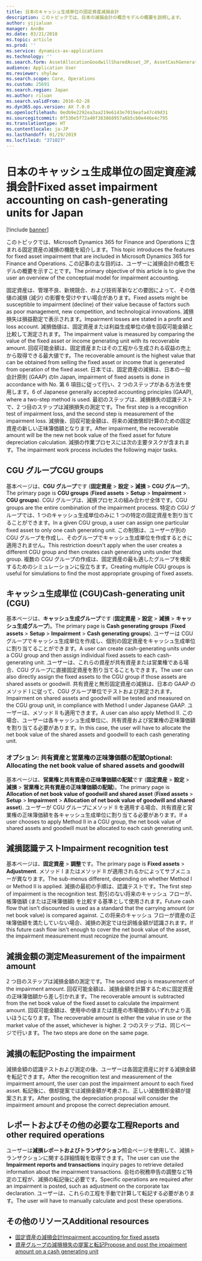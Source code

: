 ```yaml
---
title: 日本のキャッシュ生成単位の固定資産減損会計
description: このトピックでは、日本の減損会計の概念モデルの概要を説明します。
author: yijialuan
manager: AnnBe
ms.date: 03/21/2018
ms.topic: article
ms.prod: ''
ms.service: dynamics-ax-applications
ms.technology: ''
ms.search.form: AssetAllocationGoodwillSharedAsset_JP, AssetCashGeneratingUnit_JP, AssetCashGeneratingUnitGroup_JP, AssetImpairmentRecognitionMethod1_JP, AssetImpairmentRecognitionMethod2_JP
audience: Application User
ms.reviewer: shylaw
ms.search.scope: Core, Operations
ms.custom: 25691
ms.search.region: Japan
ms.author: riluan
ms.search.validFrom: 2016-02-28
ms.dyn365.ops.version: AX 7.0.0
ms.openlocfilehash: 0edb9e2292ea3aa219e6143e7019eafa47c49d31
ms.sourcegitcommit: 0f530e5f72a40f383868957a6b5cb0e446e4c795
ms.translationtype: HT
ms.contentlocale: ja-JP
ms.lasthandoff: 01/29/2019
ms.locfileid: "371027"
---
```

# <a name="fixed-asset-impairment-accounting-on-cash-generating-units-for-japan"></a><span data-ttu-id="a2814-103">日本のキャッシュ生成単位の固定資産減損会計</span><span class="sxs-lookup"><span data-stu-id="a2814-103">Fixed asset impairment accounting on cash-generating units for Japan</span></span>

[!include [banner](../includes/banner.md)]

<span data-ttu-id="a2814-104">このトピックでは、Microsoft Dynamics 365 for Finance and Operations に含まれる固定資産の減損の機能を紹介します。</span><span class="sxs-lookup"><span data-stu-id="a2814-104">This topic introduces the features for fixed asset impairment that are included in Microsoft Dynamics 365 for Finance and Operations.</span></span> <span data-ttu-id="a2814-105">この記事の主な目的は、ユーザーに減損会計の概念モデルの概要を示すことです。</span><span class="sxs-lookup"><span data-stu-id="a2814-105">The primary objective of this article is to give the user an overview of the conceptual model for impairment accounting.</span></span> 

<span data-ttu-id="a2814-106">固定資産は、管理不良、新規競合、および技術革新などの要因によって、その価値の減損 (減少) の影響を受けやすい場合があります。</span><span class="sxs-lookup"><span data-stu-id="a2814-106">Fixed assets might be susceptible to impairment (decline) of their value because of factors such as poor management, new competition, and technological innovations.</span></span> <span data-ttu-id="a2814-107">減損損失は損益勘定で表示されます。</span><span class="sxs-lookup"><span data-stu-id="a2814-107">Impairment losses are stated in a profit and loss account.</span></span> <span data-ttu-id="a2814-108">減損価値は、固定資産または利益生成単位の値を回収可能金額と比較して測定されます。</span><span class="sxs-lookup"><span data-stu-id="a2814-108">The impairment value is measured by comparing the value of the fixed asset or income generating unit with its recoverable amount.</span></span> <span data-ttu-id="a2814-109">回収可能金額は、固定資産またはその工程から生成される収益の売上から取得できる最大値です。</span><span class="sxs-lookup"><span data-stu-id="a2814-109">The recoverable amount is the highest value that can be obtained from selling the fixed asset or income that is generated from operation of the fixed asset.</span></span> <span data-ttu-id="a2814-110">日本では、固定資産の減損は、日本の一般会計原則 (GAAP) の</span><span class="sxs-lookup"><span data-stu-id="a2814-110">In Japan, impairment of fixed assets is done in accordance with No.</span></span> <span data-ttu-id="a2814-111">第 6 項目に従って行い、2 つのステップがある方法を使用します。</span><span class="sxs-lookup"><span data-stu-id="a2814-111">6 of Japanese generally accepted accounting principles (GAAP), where a two-step method is used.</span></span> <span data-ttu-id="a2814-112">最初のステップは、減損損失の認識テストで、2 つ目のステップは減損損失の測定です。</span><span class="sxs-lookup"><span data-stu-id="a2814-112">The first step is a recognition test of impairment loss, and the second step is measurement of the impairment loss.</span></span> <span data-ttu-id="a2814-113">減損後、回収可能金額は、将来の減価償却計算のための固定資産の新しい正味簿価額となります。</span><span class="sxs-lookup"><span data-stu-id="a2814-113">After impairment, the recoverable amount will be the new net book value of the fixed asset for future depreciation calculation.</span></span> <span data-ttu-id="a2814-114">減損の作業プロセスには次の主要タスクが含まれます。</span><span class="sxs-lookup"><span data-stu-id="a2814-114">The impairment work process includes the following major tasks.</span></span>

## <a name="cgu-groups"></a><span data-ttu-id="a2814-115">CGU グループ</span><span class="sxs-lookup"><span data-stu-id="a2814-115">CGU groups</span></span>
<span data-ttu-id="a2814-116">基本ページは、**CGU グループ**です (**固定資産** &gt; **設定** &gt; **減損** &gt; **CGU グループ**)。</span><span class="sxs-lookup"><span data-stu-id="a2814-116">The primary page is **CGU groups** (**Fixed assets** &gt; **Setup** &gt; **Impairment** &gt; **CGU groups**).</span></span> <span data-ttu-id="a2814-117">CGU グループは、減損プロセスの組み合わせ全体です。</span><span class="sxs-lookup"><span data-stu-id="a2814-117">CGU groups are the entire combination of the impairment process.</span></span> <span data-ttu-id="a2814-118">特定の CGU グループでは、1 つのキャッシュ生成単位のみに 1 つの特定の固定資産を割り当てることができます。</span><span class="sxs-lookup"><span data-stu-id="a2814-118">In a given CGU group, a user can assign one particular fixed asset to only one cash generating unit.</span></span> <span data-ttu-id="a2814-119">この制限は、ユーザーが別の CGU グループを作成し、そのグループでキャッシュ生成単位を作成するときに適用されません。</span><span class="sxs-lookup"><span data-stu-id="a2814-119">This restriction doesn't apply when the user creates a different CGU group and then creates cash generating units under that group.</span></span> <span data-ttu-id="a2814-120">複数の CGU グループの作成は、固定資産の最も適したグループを検索するためのシミュレーションに役立ちます。</span><span class="sxs-lookup"><span data-stu-id="a2814-120">Creating multiple CGU groups is useful for simulations to find the most appropriate grouping of fixed assets.</span></span>

## <a name="cash-generating-unit-cgu"></a><span data-ttu-id="a2814-121">キャッシュ生成単位 (CGU)</span><span class="sxs-lookup"><span data-stu-id="a2814-121">Cash-generating unit (CGU)</span></span>
<span data-ttu-id="a2814-122">基本ページは、**キャッシュ生成グループ**です (**固定資産** &gt; **設定** &gt; **減損** &gt; **キャッシュ生成グループ**)。</span><span class="sxs-lookup"><span data-stu-id="a2814-122">The primary page is **Cash generating groups** (**Fixed assets** &gt; **Setup** &gt; **Impairment** &gt; **Cash generating groups**).</span></span> <span data-ttu-id="a2814-123">ユーザーは CGU グループでキャッシュ生成単位を作成し、個別の固定資産をキャッシュ生成単位に割り当てることができます。</span><span class="sxs-lookup"><span data-stu-id="a2814-123">A user can create cash-generating units under a CGU group and then assign individual fixed assets to each cash-generating unit.</span></span> <span data-ttu-id="a2814-124">ユーザーは、これらの資産が共有資産または営業権である場合、CGU グループに直接固定資産を割り当てることもできます。</span><span class="sxs-lookup"><span data-stu-id="a2814-124">The user can also directly assign the fixed assets to the CGU group if those assets are shared assets or goodwill.</span></span> <span data-ttu-id="a2814-125">共有資産と無形固定資産の減損は、日本の GAAP のメソッド I に従って、CGU グループ単位でテストおよび測定されます。</span><span class="sxs-lookup"><span data-stu-id="a2814-125">Impairment on shared assets and goodwill will be tested and measured on the CGU group unit, in compliance with Method I under Japanese GAAP.</span></span> <span data-ttu-id="a2814-126">ユーザーは、メソッド II も適用できます。</span><span class="sxs-lookup"><span data-stu-id="a2814-126">A user can also apply Method II.</span></span> <span data-ttu-id="a2814-127">この場合、ユーザーは各キャッシュ生成単位に、共有資産および営業権の正味簿価額を割り当てる必要があります。</span><span class="sxs-lookup"><span data-stu-id="a2814-127">In this case, the user will have to allocate the net book value of the shared assets and goodwill to each cash generating unit.</span></span>

### <a name="optional-allocating-the-net-book-value-of-shared-assets-and-goodwill"></a><span data-ttu-id="a2814-128">オプション: 共有資産と営業権の正味簿価額の配賦</span><span class="sxs-lookup"><span data-stu-id="a2814-128">Optional: Allocating the net book value of shared assets and goodwill</span></span>

<span data-ttu-id="a2814-129">基本ページは、**営業権と共有資産の正味簿価額の配賦**です (**固定資産** &gt; **設定** &gt; **減損** &gt; **営業権と共有資産の正味簿価額の配賦**)。</span><span class="sxs-lookup"><span data-stu-id="a2814-129">The primary page is **Allocation of net book value of goodwill and shared asset** (**Fixed assets** &gt; **Setup** &gt; **Impairment** &gt; **Allocation of net book value of goodwill and shared asset**).</span></span> <span data-ttu-id="a2814-130">ユーザーが CGU グループにメソッド II を適用する場合、共有資産と営業権の正味簿価額を各キャッシュ生成単位に割り当てる必要があります。</span><span class="sxs-lookup"><span data-stu-id="a2814-130">If a user chooses to apply Method II in a CGU group, the net book value of shared assets and goodwill must be allocated to each cash generating unit.</span></span>

## <a name="impairment-recognition-test"></a><span data-ttu-id="a2814-131">減損認識テスト</span><span class="sxs-lookup"><span data-stu-id="a2814-131">Impairment recognition test</span></span>
<span data-ttu-id="a2814-132">基本ページは、**固定資産** &gt; **調整**です。</span><span class="sxs-lookup"><span data-stu-id="a2814-132">The primary page is **Fixed assets** &gt; **Adjustment**.</span></span> <span data-ttu-id="a2814-133">メソッド I またはメソッド II が適用されるかによってサブメニューが異なります。</span><span class="sxs-lookup"><span data-stu-id="a2814-133">The sub-menus different, depending on whether Method I or Method II is applied.</span></span> <span data-ttu-id="a2814-134">減損の最初の手順は、認識テストです。</span><span class="sxs-lookup"><span data-stu-id="a2814-134">The first step of impairment is the recognition test.</span></span> <span data-ttu-id="a2814-135">割引のない将来のキャッシュ フローが、帳簿価額 (または正味簿価額) を比較する基準として使用されます。</span><span class="sxs-lookup"><span data-stu-id="a2814-135">Future cash flow that isn't discounted is used as a standard that the carrying amount (or net book value) is compared against.</span></span> <span data-ttu-id="a2814-136">この将来のキャッシュ フローが資産の正味簿価額を満たしていない場合、減損の測定では仕訳帳金額が認識されます。</span><span class="sxs-lookup"><span data-stu-id="a2814-136">If this future cash flow isn't enough to cover the net book value of the asset, the impairment measurement must recognize the journal amount.</span></span>

## <a name="measurement-of-the-impairment-amount"></a><span data-ttu-id="a2814-137">減損金額の測定</span><span class="sxs-lookup"><span data-stu-id="a2814-137">Measurement of the impairment amount</span></span>
<span data-ttu-id="a2814-138">2 つ目のステップは減損金額の測定です。</span><span class="sxs-lookup"><span data-stu-id="a2814-138">The second step is measurement of the impairment amount.</span></span> <span data-ttu-id="a2814-139">回収可能金額は、減損金額を計算するために固定資産の正味簿価額から差し引かれます。</span><span class="sxs-lookup"><span data-stu-id="a2814-139">The recoverable amount is subtracted from the net book value of the fixed asset to calculate the impairment amount.</span></span> <span data-ttu-id="a2814-140">回収可能金額は、使用中の値または資産の市場価値のいずれかより高いほうになります。</span><span class="sxs-lookup"><span data-stu-id="a2814-140">The recoverable amount is either the value in use or the market value of the asset, whichever is higher.</span></span> <span data-ttu-id="a2814-141">2 つのステップは、同じページで行います。</span><span class="sxs-lookup"><span data-stu-id="a2814-141">The two steps are done on the same page.</span></span>

## <a name="posting-the-impairment"></a><span data-ttu-id="a2814-142">減損の転記</span><span class="sxs-lookup"><span data-stu-id="a2814-142">Posting the impairment</span></span>
<span data-ttu-id="a2814-143">減損金額の認識テストおよび測定の後、ユーザーは各固定資産に対する減損金額を転記できます。</span><span class="sxs-lookup"><span data-stu-id="a2814-143">After the recognition test and measurement of the impairment amount, the user can post the impairment amount to each fixed asset.</span></span> <span data-ttu-id="a2814-144">転記後に、償却提案では減損金額が考慮され、正しい減価償却金額が提案されます。</span><span class="sxs-lookup"><span data-stu-id="a2814-144">After posting, the depreciation proposal will consider the impairment amount and propose the correct depreciation amount.</span></span>

## <a name="reports-and-other-required-operations"></a><span data-ttu-id="a2814-145">レポートおよびその他の必要な工程</span><span class="sxs-lookup"><span data-stu-id="a2814-145">Reports and other required operations</span></span>
<span data-ttu-id="a2814-146">ユーザーは**減損レポートおよびトランザクション**照会ページを使用して、減損トランザクションに関する詳細情報を取得できます。</span><span class="sxs-lookup"><span data-stu-id="a2814-146">The user can use the **Impairment reports and transactions** inquiry pages to retrieve detailed information about the impairment transactions.</span></span> <span data-ttu-id="a2814-147">会社の税務申告の調整など特定の工程が、減損の転記後に必要です。</span><span class="sxs-lookup"><span data-stu-id="a2814-147">Specific operations are required after an impairment is posted, such as adjustment on the corporate tax declaration.</span></span> <span data-ttu-id="a2814-148">ユーザーは、これらの工程を手動で計算して転記する必要があります。</span><span class="sxs-lookup"><span data-stu-id="a2814-148">The user will have to manually calculate and post these operations.</span></span>

## <a name="additional-resources"></a><span data-ttu-id="a2814-149">その他のリソース</span><span class="sxs-lookup"><span data-stu-id="a2814-149">Additional resources</span></span>
- [<span data-ttu-id="a2814-150">固定資産の減損会計</span><span class="sxs-lookup"><span data-stu-id="a2814-150">Impairment accounting for fixed assets</span></span>](apac-jpn-impairment-accounting-fixed-assets.md)
- [<span data-ttu-id="a2814-151">資産グループの減損損失の提案と転記</span><span class="sxs-lookup"><span data-stu-id="a2814-151">Propose and post the impairment amount on a cash generating unit</span></span>](./tasks/propose-post-impairment-amount-cash-generating-unit.md)

